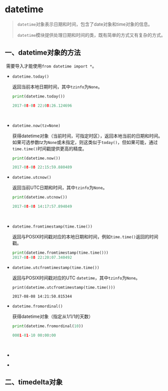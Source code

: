 # datetime

> ​	`datetime`对象表示日期和时间，包含了date对象和time对象的信息。
>
> ​	`datetime`模块提供处理日期和时间的类，既有简单的方式又有复杂的方式。

## 一、datetime对象的方法

​	需要导入才能使用`from datetime import *`。

* `datetime.today()`

  返回当前本地日期时间，其中`tzinfo`为`None`。

  ```python
  print(datetime.today())

  2017-08-08 22:08:26.124696
  ```

  ​

* `datetime.now(tz=None)`

  获得datetime对象（当前时间，可指定时区），返回本地当前的日期和时间。如果可选参数*tz*为`None`或未指定，则这类似于`today()`，但如果可能，通过`time.time()`时间戳提供更高的精度。

  ```python
  print(datetime.now())

  2017-08-08 22:15:59.880489
  ```

* `datetime.utcnow()`

  返回当前UTC日期和时间，其中`tzinfo`为`None`。

  ```python
  print(datetime.utcnow())

  2017-08-08 14:17:57.894049
  ```

  ​

* `datetime.fromtimestamp(time.time())`

  返回与POSIX时间戳对应的本地日期和时间，例如`time.time()`返回的时间戳。

  ```python
  print(datetime.fromtimestamp(time.time()))
  2017-08-08 22:20:07.340492
  ```

* `datetime.utcfromtimestamp(time.time())`

  返回与POSIX时间戳对应的UTC `datetime`，其中`tzinfo`为`None`。

  ```
  print(datetime.utcfromtimestamp(time.time()))

  2017-08-08 14:21:50.815344
  ```

* `datetime.fromordinal()`

  获得datetime对象（指定从1/1/1的天数）

  ```python
  print(datetime.fromordinal(10))

  0001-01-10 00:00:00
  ```

  ​

* ​

* ​

## 二、timedelta对象

